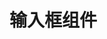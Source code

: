 <script setup>
import demo from './demo.vue'
</script>

# 输入框组件

<Preview comp-name="Input" demo-name="demo">
  <demo />
</Preview>